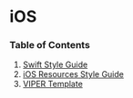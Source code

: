 # iOS

### Table of Contents

1. [Swift Style Guide](https://github.com/mobillium/iOS-Guidelines/blob/master/swift-guideline.md)
2. [iOS Resources Style Guide](https://github.com/mobillium/iOS-Guidelines/blob/master/resource-naming-guideline.md)
3. [VIPER Template](https://github.com/mobillium/iOS-Guidelines/tree/master/Viper%20Module.xctemplate)
